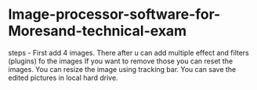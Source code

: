 # Image-processor-software-for-Moresand-technical-exam

steps -
First add 4 images.
There after u can add multiple effect and filters (plugins) fo the images
If you want to remove those you can reset the images.
You can resize the image using tracking bar.
You can save the edited pictures in local hard drive.
